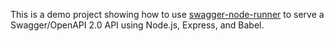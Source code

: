 This is a demo project showing how to use [swagger-node-runner](https://github.com/theganyo/swagger-node-runner) to serve a Swagger/OpenAPI 2.0
API using Node.js, Express, and Babel.